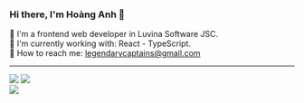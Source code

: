 ### Hi there, I'm Hoàng Anh 👋 

:scroll: I'm a frontend web developer in Luvina Software JSC.<br/>
:memo: I'm currently working with: React - TypeScript.<br/>
:email: How to reach me: legendarycaptains@gmail.com

---


![](https://github-readme-stats.vercel.app/api?username=dev-nguyenhoanganh&theme=transparent&hide_border=false&include_all_commits=true&count_private=true)
![](https://github-readme-streak-stats.herokuapp.com/?user=dev-nguyenhoanganh&theme=transparent&hide_border=false)<br/>
![](https://github-readme-stats.vercel.app/api/top-langs/?username=dev-nguyenhoanganh&theme=transparent&hide_border=&include_all_commits=true&count_private=true&layout=compact)<br/>
